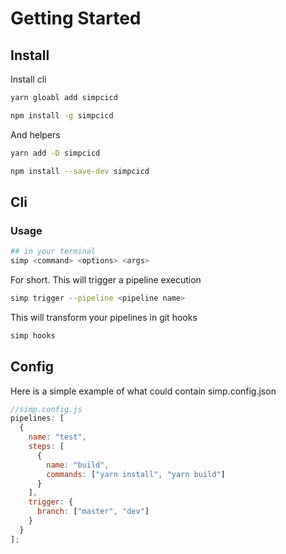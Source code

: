 # Getting Started

## Install

Install cli

```bash
yarn gloabl add simpcicd
```

```bash
npm install -g simpcicd
```

And helpers

```bash
yarn add -D simpcicd
```

```bash
npm install --save-dev simpcicd
```

## Cli

### Usage

```bash
## in your terminal
simp <command> <options> <args>
```

For short.
This will trigger a pipeline execution

```bash
simp trigger --pipeline <pipeline name>
```

This will transform your pipelines in git hooks

```bash
simp hooks
```

## Config

Here is a simple example of what could contain simp.config.json

```js
//simp.config.js
pipelines: [
  {
    name: "test",
    steps: [
      {
        name: "build",
        commands: ["yarn install", "yarn build"]
      }
    ],
    trigger: {
      branch: ["master", "dev"]
    }
  }
];
```
